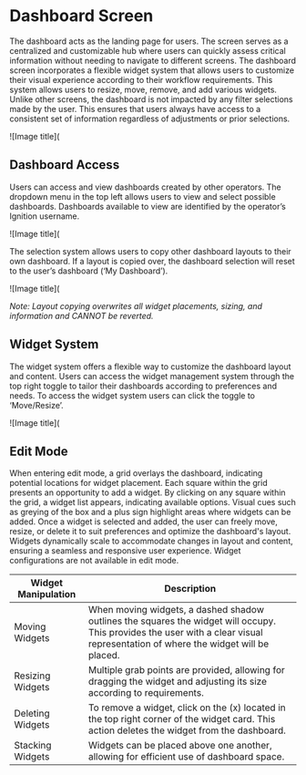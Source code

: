 # **Dashboard Screen**

The dashboard acts as the landing page for users. The screen serves as a centralized and customizable hub where users can quickly assess critical information without needing to navigate to different screens. The dashboard screen incorporates a flexible widget system that allows users to customize their visual experience according to their workflow requirements. This system allows users to resize, move, remove, and add various widgets. Unlike other screens, the dashboard is not impacted by any filter selections made by the user. This ensures that users always have access to a consistent set of information regardless of adjustments or prior selections.

![Image title](

## **Dashboard Access**
Users can access and view dashboards created by other operators. The dropdown menu in the top left allows users to view and select possible dashboards. Dashboards available to view are identified by the operator’s Ignition username.

![Image title](

The selection system allows users to copy other dashboard layouts to their own dashboard. If a layout is copied over, the dashboard selection will reset to the user’s dashboard (‘My Dashboard’).

![Image title](

*Note: Layout copying overwrites all widget placements, sizing, and information and CANNOT be reverted.*

## **Widget System**

The widget system offers a flexible way to customize the dashboard layout and content. Users can access the widget management system through the top right toggle to tailor their dashboards according to preferences and needs. To access the widget system users can click the toggle to ‘Move/Resize’.

![Image title](

## **Edit Mode**
When entering edit mode, a grid overlays the dashboard, indicating potential locations for widget placement. Each square within the grid presents an opportunity to add a widget. By clicking on any square within the grid, a widget list appears, indicating available options. Visual cues such as greying of the box and a plus sign highlight areas where widgets can be added. Once a widget is selected and added, the user can freely move, resize, or delete it to suit preferences and optimize the dashboard's layout. Widgets dynamically scale to accommodate changes in layout and content, ensuring a seamless and responsive user experience. Widget configurations are not available in edit mode.

| Widget Manipulation	| Description |
| --------------------| ----------- |
| Moving Widgets |	When moving widgets, a dashed shadow outlines the squares the widget will occupy. This provides the user with a clear visual representation of where the widget will be placed.
| Resizing Widgets | Multiple grab points are provided, allowing for dragging the widget and adjusting its size according to requirements.
| Deleting Widgets | To remove a widget, click on the (x) located in the top right corner of the widget card. This action deletes the widget from the dashboard.
| Stacking Widgets | Widgets can be placed above one another, allowing for efficient use of dashboard space.
